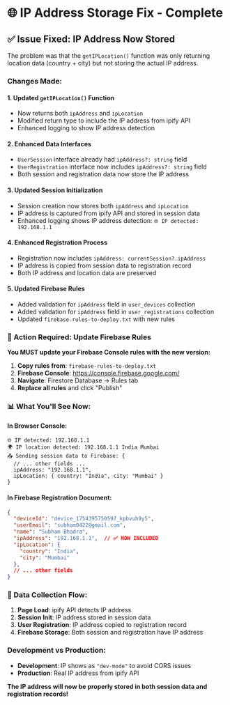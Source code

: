 # 🌐 IP Address Storage Fix - Complete

## ✅ **Issue Fixed: IP Address Now Stored**

The problem was that the `getIPLocation()` function was only returning location data (country + city) but not storing the actual IP address. 

### **Changes Made:**

#### 1. **Updated `getIPLocation()` Function**
- Now returns both `ipAddress` and `ipLocation` 
- Modified return type to include the IP address from ipify API
- Enhanced logging to show IP address detection

#### 2. **Enhanced Data Interfaces**
- `UserSession` interface already had `ipAddress?: string` field
- `UserRegistration` interface now includes `ipAddress?: string` field
- Both session and registration data now store the IP address

#### 3. **Updated Session Initialization**
- Session creation now stores both `ipAddress` and `ipLocation`
- IP address is captured from ipify API and stored in session data
- Enhanced logging shows IP address detection: `🌐 IP detected: 192.168.1.1`

#### 4. **Enhanced Registration Process**
- Registration now includes `ipAddress: currentSession?.ipAddress`
- IP address is copied from session data to registration record
- Both IP address and location data are preserved

#### 5. **Updated Firebase Rules**
- Added validation for `ipAddress` field in `user_devices` collection
- Added validation for `ipAddress` field in `user_registrations` collection
- Updated `firebase-rules-to-deploy.txt` with new rules

### **🚨 Action Required: Update Firebase Rules**

**You MUST update your Firebase Console rules with the new version:**

1. **Copy rules from**: `firebase-rules-to-deploy.txt`
2. **Firebase Console**: https://console.firebase.google.com/
3. **Navigate**: Firestore Database → Rules tab
4. **Replace all rules** and click "Publish"

### **📊 What You'll See Now:**

#### **In Browser Console:**
```
🌐 IP detected: 192.168.1.1
🌍 IP location detected: 192.168.1.1 India Mumbai
📤 Sending session data to Firebase: {
  // ... other fields ...
  ipAddress: "192.168.1.1",
  ipLocation: { country: "India", city: "Mumbai" }
}
```

#### **In Firebase Registration Document:**
```json
{
  "deviceId": "device_1754395750597_kpbvuh9y5",
  "userEmail": "subham0422@gmail.com",
  "name": "Subham Bhadra",
  "ipAddress": "192.168.1.1",  // ✅ NOW INCLUDED
  "ipLocation": {
    "country": "India",
    "city": "Mumbai"
  },
  // ... other fields
}
```

### **🔄 Data Collection Flow:**

1. **Page Load**: ipify API detects IP address
2. **Session Init**: IP address stored in session data
3. **User Registration**: IP address copied to registration record
4. **Firebase Storage**: Both session and registration have IP address

### **Development vs Production:**

- **Development**: IP shows as `"dev-mode"` to avoid CORS issues
- **Production**: Real IP address from ipify API

**The IP address will now be properly stored in both session data and registration records!**
